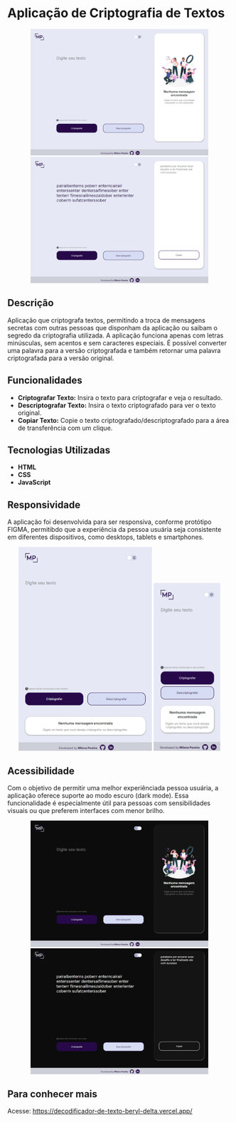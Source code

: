# Aplicação de Criptografia de Textos
 
<div align="center">
  <img src="./assets/light-desktop.png" alt="light desktop view"  width="400"/>
  <img src="./assets/light-desktop_text.png" alt="light desktop view with text"  width="400"/>
</div>
 
## Descrição
 
Aplicação que criptografa textos, permitindo a troca de mensagens secretas com outras pessoas que disponham da aplicação ou saibam o segredo da criptografia utilizada. A aplicação funciona apenas com letras minúsculas, sem acentos e sem caracteres especiais. É possível converter uma palavra para a versão criptografada e também retornar uma palavra criptografada para a versão original.
 
## Funcionalidades
 
- **Criptografar Texto:** Insira o texto para criptografar e veja o resultado.
- **Descriptografar Texto:** Insira o texto criptografado para ver o texto original.
- **Copiar Texto:** Copie o texto criptografado/descriptografado para a área de transferência com um clique.
 
## Tecnologias Utilizadas
 
- **HTML**
- **CSS**
- **JavaScript**
 
## Responsividade
 
A aplicação foi desenvolvida para ser responsiva, conforme protótipo FIGMA, permitibdo que a experiência da pessoa usuária seja consistente em diferentes dispositivos, como desktops, tablets e smartphones.
 
<div align="center">
<img src="./assets/light-tablet.png" alt="light tablet view"  width="300"/>
  <img src="./assets/light-celular.png" alt="light celular view"  width="150"/>
</div>

## Acessibilidade

Com o objetivo de permitir uma melhor experiênciada pessoa usuária, a aplicação oferece suporte ao modo escuro (dark mode). Essa funcionalidade é especialmente útil para pessoas com sensibilidades visuais ou que preferem interfaces com menor brilho.
<div align="center">
<img src="./assets/dark-desktop.png" alt="dark desktop view"  width="400"/>
  <img src="./assets/dark-desktop_text.png" alt="dark desktop view with text"  width="400"/>
</div>

## Para conhecer mais
Acesse: https://decodificador-de-texto-beryl-delta.vercel.app/
